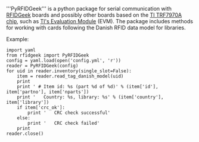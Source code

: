 '''PyRFIDGeek''' is a python package for serial communication with [RFIDGeek](http://rfidgeek.com/) boards and possibly other boards based on the [TI TRF7970A chip](http://www.ti.com/product/trf7970A), such as [TI's Evaluation Module](http://www.ti.com/tool/trf7970aevm) (EVM). 
The package includes methods for working with cards following the Danish RFID data model for libraries.

Example:
```
import yaml
from rfidgeek import PyRFIDGeek
config = yaml.load(open('config.yml', 'r'))
reader = PyRFIDGeek(config)
for uid in reader.inventory(single_slot=False):
    item = reader.read_tag_danish_model(uid)
    print
    print ' # Item id: %s (part %d of %d)' % (item['id'], item['partno'], item['nparts'])
    print '   Country: %s, library: %s' % (item['country'], item['library'])
    if item['crc_ok']:
        print '   CRC check successful'
    else:
        print '   CRC check failed'
    print
reader.close()
```
